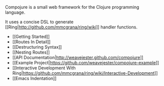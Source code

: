 Compojure is a small web framework for the Clojure programming language.

It uses a concise DSL to generate [[Ring|http://github.com/mmcgrana/ring/wiki]] handler functions.

* [[Getting Started]]
* [[Routes In Detail]]
* [[Destructuring Syntax]]
* [[Nesting Routes]]
* [[API Documentation|http://weavejester.github.com/compojure]]
* [[Example Project|https://github.com/weavejester/compojure-example]]
* [[Interactive Development With Ring|https://github.com/mmcgrana/ring/wiki/Interactive-Development]]
* [[Emacs Indentation]]